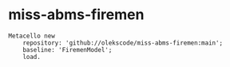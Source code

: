 # miss-abms-firemen

```st
Metacello new
    repository: 'github://olekscode/miss-abms-firemen:main';
    baseline: 'FiremenModel';
    load.
```
